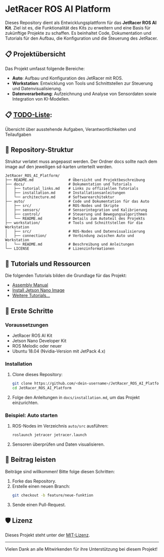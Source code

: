 
# JetRacer ROS AI Platform

Dieses Repository dient als Entwicklungsplattform für das **JetRacer ROS AI Kit**. Ziel ist es, die Funktionalität des Kits zu erweitern und eine Basis für zukünftige Projekte zu schaffen. Es beinhaltet Code, Dokumentation und Tutorials für den Aufbau, die Konfiguration und die Steuerung des JetRacer.

## 📋 Projektübersicht

Das Projekt umfasst folgende Bereiche:
- **Auto**: Aufbau und Konfiguration des JetRacer mit ROS.
- **Workstation**: Entwicklung von Tools und Schnittstellen zur Steuerung und Datenvisualisierung.
- **Datenverarbeitung**: Aufzeichnung und Analyse von Sensordaten sowie Integration von KI-Modellen.

## 📋 [TODO-Liste](docs/todo.md):

Übersicht über ausstehende Aufgaben, Verantwortlichkeiten und Teilaufgaben

## 📂 Repository-Struktur

Struktur verlatet muss angepasst werden.
Der Ordner docs sollte nach dem image auf den jeweiligen sd-karten unterteilt werden.

```plaintext
JetRacer_ROS_AI_Platform/
├── README.md                # Übersicht und Projektbeschreibung
├── docs/                    # Dokumentation und Tutorials
│   ├── tutorial_links.md    # Links zu offiziellen Tutorials
│   ├── installation.md      # Installationsanleitungen
│   └── architecture.md      # Softwarearchitektur
├── auto/                    # Code und Dokumentation für das Auto
│   ├── src/                 # ROS-Nodes und Skripte
│   ├── sensors/             # Sensorintegration und Kalibrierung
│   ├── control/             # Steuerung und Bewegungsalgorithmen
│   └── README.md            # Details zum Autoteil des Projekts
├── workstation/             # Tools und Schnittstellen für die Workstation
│   ├── src/                 # ROS-Nodes und Datenvisualisierung
│   ├── connection/          # Verbindung zwischen Auto und Workstation
│   └── README.md            # Beschreibung und Anleitungen
└── LICENSE                  # Lizenzinformationen
```

## 🔗 Tutorials und Ressourcen

Die folgenden Tutorials bilden die Grundlage für das Projekt:
- [Assembly Manual](https://www.waveshare.com/wiki/JetRacer_ROS_AI_Kit_Tutorial_I:_Assembly_Manual)
- [Install Jetson Nano Image](https://www.waveshare.com/wiki/JetRacer_ROS_AI_Kit_Tutorial_II:_Install_Jetson_Nano_Image)
- [Weitere Tutorials...](https://www.waveshare.com/)

## 🚀 Erste Schritte

### Voraussetzungen
- JetRacer ROS AI Kit
- Jetson Nano Developer Kit
- ROS Melodic oder neuer
- Ubuntu 18.04 (Nvidia-Version mit JetPack 4.x)

### Installation
1. Clone dieses Repository:
   ```bash
   git clone https://github.com/<dein-username>/JetRacer_ROS_AI_Platform.git
   cd JetRacer_ROS_AI_Platform
   ```
2. Folge den Anleitungen in `docs/installation.md`, um das Projekt einzurichten.

### Beispiel: Auto starten
1. ROS-Nodes im Verzeichnis `auto/src` ausführen:
   ```bash
   roslaunch jetracer jetracer.launch
   ```
2. Sensoren überprüfen und Daten visualisieren.

## 🤝 Beitrag leisten

Beiträge sind willkommen! Bitte folge diesen Schritten:
1. Forke das Repository.
2. Erstelle einen neuen Branch:
   ```bash
   git checkout -b feature/neue-funktion
   ```
3. Sende einen Pull-Request.

## 🛡️ Lizenz

Dieses Projekt steht unter der [MIT-Lizenz](LICENSE).

---

Vielen Dank an alle Mitwirkenden für ihre Unterstützung bei diesem Projekt!
